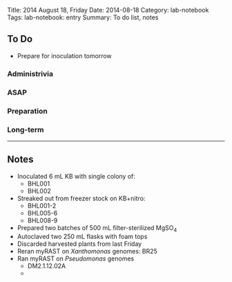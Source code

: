 Title: 2014 August 18, Friday
Date: 2014-08-18
Category: lab-notebook
Tags: lab-notebook: entry
Summary: To do list, notes

## To Do ##

- Prepare for inoculation tomorrow

### Administrivia ###

### ASAP ###

### Preparation ###

### Long-term ###


***

## Notes ##

- Inoculated 6 mL KB with single colony of:
    - BHL001
    - BHL002
- Streaked out from freezer stock on KB+nitro:
    - BHL001-2
    - BHL005-6
    - BHL008-9
- Prepared two batches of 500 mL filter-sterilized MgSO<sub>4</sub>
- Autoclaved two 250 mL flasks with foam tops
- Discarded harvested plants from last Friday
- Reran myRAST on _Xanthomonas_ genomes: BR25
- Ran myRAST on _Pseudomonas_ genomes
    - DM2.1.12.02A
    - 
